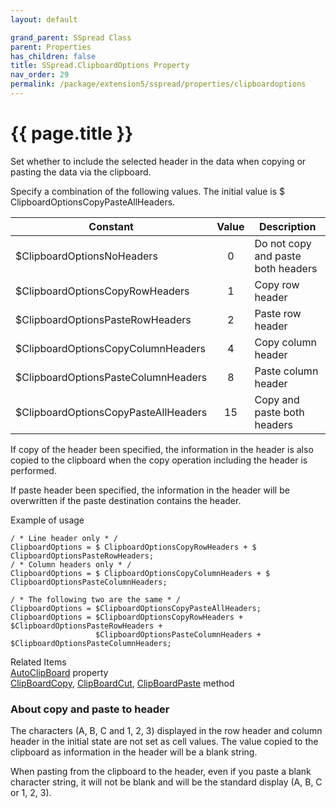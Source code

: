 ```yaml
---
layout: default

grand_parent: SSpread Class
parent: Properties
has_children: false
title: SSpread.ClipboardOptions Property
nav_order: 29
permalink: /package/extension5/sspread/properties/clipboardoptions
---
```

# {{ page.title }}

Set whether to include the selected header in the data when copying or pasting the data via the clipboard.

Specify a combination of the following values. The initial value is $ ClipboardOptionsCopyPasteAllHeaders.

| Constant                             | Value | Description                        |
|--------------------------------------|:-----:|------------------------------------|
| $ClipboardOptionsNoHeaders           |   0   | Do not copy and paste both headers |
| $ClipboardOptionsCopyRowHeaders      |   1   | Copy row header                   |
| $ClipboardOptionsPasteRowHeaders     |   2   | Paste row header                  |
| $ClipboardOptionsCopyColumnHeaders   |   4   | Copy column header                 |
| $ClipboardOptionsPasteColumnHeaders  |   8   | Paste column header                |
| $ClipboardOptionsCopyPasteAllHeaders |   15  | Copy and paste both headers        |

If copy of the header been specified, the information in the header is also copied to the clipboard when the copy operation including the header is performed.

If paste header been specified, the information in the header will be overwritten if the paste destination contains the header.

Example of usage <br>
```
/ * Line header only * /
ClipboardOptions = $ ClipboardOptionsCopyRowHeaders + $ ClipboardOptionsPasteRowHeaders;
/ * Column headers only * /
ClipboardOptions = $ ClipboardOptionsCopyColumnHeaders + $ ClipboardOptionsPasteColumnHeaders;
 
/ * The following two are the same * /
ClipboardOptions = $ClipboardOptionsCopyPasteAllHeaders;
ClipboardOptions = $ClipboardOptionsCopyRowHeaders + $ClipboardOptionsPasteRowHeaders +
                   $ClipboardOptionsPasteColumnHeaders + $ClipboardOptionsPasteColumnHeaders;
```

Related Items<br>
<a href="/package/extension5/sspread/properties/autoclipboard">AutoClipBoard</a> property<br>
<a href="/package/extension5/sspread/methods/clipboardcopy">ClipBoardCopy</a>, <a href="/package/extension5/sspread/methods/clipboardcut">ClipBoardCut</a>, <a href="/package/extension5/sspread/methods/clipboardpaste">ClipBoardPaste</a> method

### About copy and paste to header

The characters (A, B, C and 1, 2, 3) displayed in the row header and column header in the initial state are not set as cell values. The value copied to the clipboard as information in the header will be a blank string.

When pasting from the clipboard to the header, even if you paste a blank character string, it will not be blank and will be the standard display (A, B, C or 1, 2, 3).
